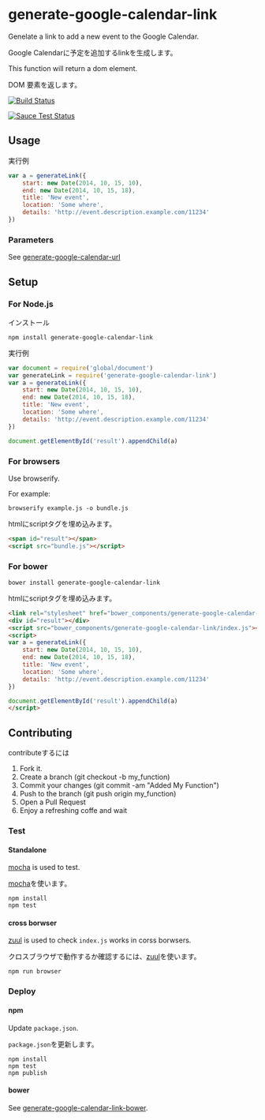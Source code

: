 # generate-google-calendar-link

Genelate a link to add a new event to the Google Calendar.

Google Calendarに予定を追加するlinkを生成します。

This function will return a dom element.

DOM 要素を返します。

[![Build Status](https://travis-ci.org/ledsun/generate-google-calendar-link.svg)](https://travis-ci.org/ledsun/generate-google-calendar-link)

[![Sauce Test Status](https://saucelabs.com/browser-matrix/google-calendar-link.svg)](https://saucelabs.com/u/google-calendar-link)

## Usage

実行例
```js
var a = generateLink({
    start: new Date(2014, 10, 15, 10),
    end: new Date(2014, 10, 15, 18),
    title: 'New event',
    location: 'Some where',
    details: 'http://event.description.example.com/11234'
})
```

### Parameters
See [generate-google-calendar-url](https://github.com/ledsun/generate-google-calendar-url)

## Setup

### For Node.js
インストール
```
npm install generate-google-calendar-link
```

実行例
```js
var document = require('global/document')
var generateLink = require('generate-google-calendar-link')
var a = generateLink({
    start: new Date(2014, 10, 15, 10),
    end: new Date(2014, 10, 15, 18),
    title: 'New event',
    location: 'Some where',
    details: 'http://event.description.example.com/11234'
})

document.getElementById('result').appendChild(a)
```

### For browsers

Use browserify.

For example:
```
browserify example.js -o bundle.js
```

htmlにscriptタグを埋め込みます。
```html
<span id="result"></span>
<script src="bundle.js"></script>
```

### For bower
```
bower install generate-google-calendar-link
```

htmlにscriptタグを埋め込みます。
```html
<link rel="stylesheet" href="bower_components/generate-google-calendar-link/index.css">
<div id="result"></div>
<script src="bower_components/generate-google-calendar-link/index.js"></script>
<script>
var a = generateLink({
    start: new Date(2014, 10, 15, 10),
    end: new Date(2014, 10, 15, 18),
    title: 'New event',
    location: 'Some where',
    details: 'http://event.description.example.com/11234'
})

document.getElementById('result').appendChild(a)
</script>
```

## Contributing

contributeするには

1. Fork it.
1. Create a branch (git checkout -b my_function)
1. Commit your changes (git commit -am "Added My Function")
1. Push to the branch (git push origin my_function)
1. Open a Pull Request
1. Enjoy a refreshing coffe and wait

### Test
#### Standalone

[mocha](https://github.com/mochajs/mocha) is used to test.

[mocha](https://github.com/mochajs/mocha)を使います。

```
npm install
npm test
```

#### cross borwser

[zuul](https://github.com/defunctzombie/zuul) is used to check `index.js` works in corss borwsers.

クロスブラウザで動作するか確認するには、[zuul](https://github.com/defunctzombie/zuul)を使います。

```
npm run browser
```

### Deploy
#### npm
Update `package.json`.

`package.json`を更新します。

```
npm install
npm test
npm publish
```

#### bower
See [generate-google-calendar-link-bower](https://github.com/ledsun/generate-google-calendar-link-bower).
